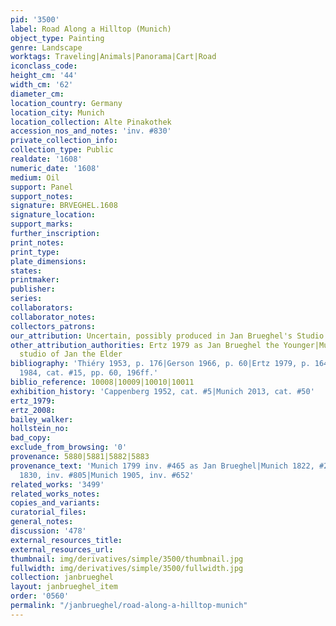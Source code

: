 ```yaml
---
pid: '3500'
label: Road Along a Hilltop (Munich)
object_type: Painting
genre: Landscape
worktags: Traveling|Animals|Panorama|Cart|Road
iconclass_code:
height_cm: '44'
width_cm: '62'
diameter_cm:
location_country: Germany
location_city: Munich
location_collection: Alte Pinakothek
accession_nos_and_notes: 'inv. #830'
private_collection_info:
collection_type: Public
realdate: '1608'
numeric_date: '1608'
medium: Oil
support: Panel
support_notes:
signature: BRVEGHEL.1608
signature_location:
support_marks:
further_inscription:
print_notes:
print_type:
plate_dimensions:
states:
printmaker:
publisher:
series:
collaborators:
collaborator_notes:
collectors_patrons:
our_attribution: Uncertain, possibly produced in Jan Brueghel's Studio
other_attribution_authorities: Ertz 1979 as Jan Brueghel the Younger|Munich 2013 as
  studio of Jan the Elder
bibliography: 'Thiéry 1953, p. 176|Gerson 1966, p. 60|Ertz 1979, p. 164, n.147|Ertz
  1984, cat. #15, pp. 60, 196ff.'
biblio_reference: 10008|10009|10010|10011
exhibition_history: 'Cappenberg 1952, cat. #5|Munich 2013, cat. #50'
ertz_1979:
ertz_2008:
bailey_walker:
hollstein_no:
bad_copy:
exclude_from_browsing: '0'
provenance: 5880|5881|5882|5883
provenance_text: 'Munich 1799 inv. #465 as Jan Brueghel|Munich 1822, #2010|Schleissheim
  1830, inv. #805|Munich 1905, inv. #652'
related_works: '3499'
related_works_notes:
copies_and_variants:
curatorial_files:
general_notes:
discussion: '478'
external_resources_title:
external_resources_url:
thumbnail: img/derivatives/simple/3500/thumbnail.jpg
fullwidth: img/derivatives/simple/3500/fullwidth.jpg
collection: janbrueghel
layout: janbrueghel_item
order: '0560'
permalink: "/janbrueghel/road-along-a-hilltop-munich"
---
```

